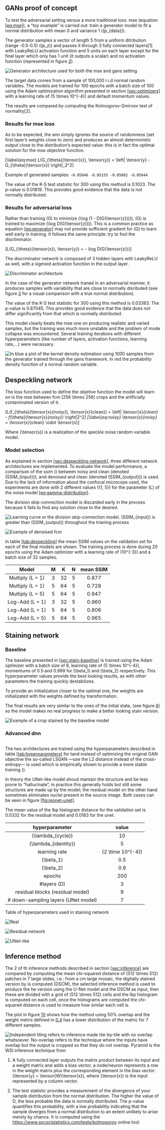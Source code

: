 ## GANs proof of concept

To test the adversarial setting versus a more traditional loss:
<span data-acronym-label="mse" data-acronym-form="singular+short">mse</span>
(equation [\[eq:mse\]](#eq:mse)), a “toy example” is carried out: train
a generator model to fit a normal distribution with mean 0 and variance
1 (\(p_{data}\)).

The generator samples a vector of length 5 from a uniform ditribution
(range -0.5-0.5) (\(p_z\)) and passes it through 3 fully connected
layers\[1\] with LeakyReLU activation function and 5 units on each layer
except for the final layer which only has 1 unit (it outputs a scalar)
and no activation function (represented in figure
[2](#fig:gan-poc-generator)).

![Generator architecture used for both the
<span data-acronym-label="mse" data-acronym-form="singular+short">mse</span>
and
<span data-acronym-label="gans" data-acronym-form="singular+short">gans</span>
setting<span label="fig:gan-poc-generator"></span>](../images/gan-poc-generator.png)

The target data comes from a sample of 100,000 i.i.d normal random
variables. The models are trained for 100 epochs with a batch size of
100 using the Adam optimization algorithm presented in section
[\[sec:optimizers\]](#sec:optimizers) with a learning rate of
\(5 \times 10^{-4}\) and default momentum values.

The results are compared by computing the Kolmogorov-Smirnov test of
normality\[2\].

### Results for <span data-acronym-label="mse" data-acronym-form="singular+short">mse</span> loss

As to be expected, the
<span data-acronym-label="ann" data-acronym-form="singular+short">ann</span>
simply ignores the source of randomness (set first layer’s weights close
to zero) and produces an almost deterministic output close to the
distribution’s expected value: this is in fact the optimal solution for
the
<span data-acronym-label="mse" data-acronym-form="singular+short">mse</span>
objective function.

\[\label{eq:mse}
L(G_{\theta}(\tensor{x}), \tensor{y}) =
\left\| \tensor{y} - G_{\theta}(\tensor{x}) \right\|_2^2\]

Example of generated samples: `-0.05046 -0.05155 -0.05082 -0.05044`

The value of the K-S test statistic for 300 using this method is 0.1023.
The p-value is 0.01819. This provides good evidence that the data is not
normally distributed.

### Results for adversarial loss

Rather than training \(G\) to minimize \(\log (1 - D(G(\tensor{z})))\),
\(G\) is trained to maximize \(\log D(G(\tensor{z}))\). This is a common
practice as equation [\[eq:generator\]](#eq:generator) may not provide
sufficient gradient for \(G\) to learn well early in training. It
follows the same principle: try to fool the disctiminator.

\[L(G_{\theta}(\tensor{x}), \tensor{y}) = - \log D(G(\tensor{z}))\]

The discriminator network is composed of 3 hidden layers with LeakyReLU
as well, with a sigmoid activation function in the output layer.

![Discriminator
architecture<span label="fig:gan-poc-generator"></span>](../images/gan-poc-discriminator.png)

In the case of the generator network traned in an adversarial manner, it
produces samples with variability that are close to normally disributed
(see figure [3](#fig:gan-poc) for a visual comparison with a true normal
distribution).

The value of the K-S test statistic for 300 using this method is
0.03383. The p-value is 0.87045. This provides good evidence that the
data does not differ significantly from that which is normally
distributed.

This model clearly beats the
<span data-acronym-label="mse" data-acronym-form="singular+short">mse</span>
one on producing realistic and varied samples, but the training was much
more unstable and the problem of mode collapse was encountered. Several
training iterations with different hyperparameters (like number of
layers, activation functions, learning rate,...) were necessary.

![In blue a plot of the kernel density estimation using 1000 samples
from the generator trained through the
<span data-acronym-label="gans" data-acronym-form="singular+short">gans</span>
framework. In red the probability density function of a normal random
variable.<span label="fig:gan-poc"></span>](../images/gan-poc.png)

## Despeckling network

The loss function used to define the objetive function the model will
learn on is the
<span data-acronym-label="mse" data-acronym-form="singular+short">mse</span>
between
<span data-acronym-label="fcm" data-acronym-form="singular+short">fcm</span>
\(256 \times 256\) crops and the artificially contaminated version of
it.

\[L(f_{\theta}(\tensor{x}_{noisy}), \tensor{x}_{clean})
= \left\| \tensor{x}_{clean} - f_{\theta}(\tensor{x}_{noisy}) \right\|_2^2\]
\[\label{eq:noisy}
\tensor{x}_{noisy} = \tensor{x}_{clean} \odot \tensor{s}\]

Where \(\tensor{s}\) is a realization of the speckle noise random
variable model.

### Model selection

As explained in section
[\[sec:despeckling-network\]](#sec:despeckling-network), three different
network architectures are implemented. To evaluate the model
performance, a comparison of the
<span data-acronym-label="ssim" data-acronym-form="singular+short">ssim</span>
() between noisy and clean (denoted \(SSIM_{input}\)); and denoised and
clean (denoted \(SSIM_{output}\)) is used. Due to the lack of
information about the confocal microcope used, the experiments are done
with 2 different values \(\{1, 5\}\) for the parameter \(L\) of the
noise model [\[eq:gamma-distribution\]](#eq:gamma-distribution).

The division skip-connection model is discarded early in the process
because it fails to find any solution close to the desired.

![Learning curve or the division skip-connection model. \(SSIM_{input}\)
is greater than \(SSIM_{output}\) throughout the trianing
process<span label="fig:divide-learning-curve"></span>](../images/divide-learning-curve.png)

![Example of denoised
<span data-acronym-label="fcm" data-acronym-form="singular+short">fcm</span><span label="fig:divide-denoised"></span>](../images/divide-denoised.png)

In table [\[tab:despeckling\]](#tab:despeckling) the mean SSIM values on
the validation set for each of the final models are shown. The training
process is done during 20 epochs using the Adam optimizer with a
learning rate of \(10^{-3}\) and a batch size of 32 samples.

|       Model     |  M  |  K  |  N  | mean SSIM |
| :-------------: | :-: | :-: | :-: | :-------: |
|Multiply (L = 1) |  3  | 32  |  5  |   0.877   |
|Multiply (L = 1) |  5  | 64  |  5  |   0.728   |
|Multiply (L = 5) |  5  | 64  |  5  |   0.947   |
| Log-Add (L = 1) |  3  | 32  |  5  |   0.960   |
| Log-Add (L = 1) |  5  | 64  |  5  |   0.806   |
| Log-Add (L = 5) |  5  | 64  |  5  |   0.965   |

## Staining network

### Baseline

The baseline presented in [\[sec:stain-baseline\]](#sec:stain-baseline)
is trained using the Adam optimizer with a batch size of 8, learning
rate of \(5 \times 10^{-4}\), momentums of 0.5 and 0.999 for \(\beta_1\)
and \(\beta_2\) respectively. This hyperparameter values provide the
best looking results, as with other parameters the training quickly
destabilizes.

To provide an initialization closer to the optimal one, the weights are
initializated with the weights defined by  transformation.

The final results are very similar to the ones of the initial state,
(see figure [6](#fig:stain-baseline)) so the model makes no real
progress to make a better looking stain version.

![Example of a crop stained by the baseline
model<span label="fig:stain-baseline"></span>](../images/stain-baseline.png)

### Advanced <span data-acronym-label="dnn" data-acronym-form="singular+short">dnn</span>

![<span label=""></span>](1038_real_A)

The two architectures are trained using the hyperparameters described in
table [\[tab:hyperparameters\]](#tab:hyperparameters) for tand instead
of optimizing the original GAN objective the so-called LSGAN —use the L2
distance instead of the cross-entropy— is used which is empirically
shown to provide a more stable training ().

In theory the UNet-like model shoud mantain the structure and be less
prone to “hallucinate”, in practice this generally holds but still some
structures are made up by the model; the residual model on the other
hand sometimes eliminates nuclei present in the source image. Both cases
can be seen in figure [\[fig:resnet-unet\]](#fig:resnet-unet).

The mean value of the
<span data-acronym-label="lbp" data-acronym-form="singular+short">lbp</span>
histogram distance for the validation set is 0.0332 for the residual
model and 0.0183 for the unet.

|            hyperparameter            |        value        |
| :----------------------------------: | :-----------------: |
|         \(\lambda_{cycle}\)          |         10          |
|        \(\lambda_{identity}\)        |          5          |
|            learning rate             | \(2 \time 10^{-4}\) |
|             \(\beta_1\)              |         0.5         |
|             \(\beta_2\)              |         0.9         |
|                epochs                |         200         |
|            \#layers \(D\)            |          3          |
|   residual blocks (residual model)   |          9          |
| \# down-sampling layers (UNet model) |          7          |

Table of hyperparameters used in staining
network<span label="tab:hyperparameters"></span>

![Real<span label="fig:real-example"></span>](../images/104_real_A.png)

![Residual
network<span label="fig:resnet-example"></span>](../images/104_fake_B-resnet.png)

![UNet-like<span label="fig:unet-example"></span>](../images/104_fake_B-unet.png)

## Inference method

The 2 of th inference methods described in section
[\[sec:inference\]](#sec:inference) are compared by computing the mean
chi-squared distance of \(512 \times 512\) patches in 7 large slides,
i.e.: from a
<span data-acronym-label="cm" data-acronym-form="singular+short">cm</span>
large mosaic, the digitally stained version by  is computed (DSCM), the
selected inference method is used to produce the
<span data-acronym-label="he" data-acronym-form="singular+short">he</span>
version using the U-Net model and the DSCM as input, then these are
divided with a grid of \(512 \times 512\) cells and the
<span data-acronym-label="lbp" data-acronym-form="singular+short">lbp</span>
histogram is computed on each cell, once the histograms are computed the
chi-squared distance is used to measure how similar each cell is.

The plot in figure [10](#fig:inference-comparison) shows how the method
using 50% overlap and the weight metrix defined in [0.4](#) has a lower
distribution of the metric for 7 different samples.

![Independent tiling refers to inference made tile-by-tile with no
overlap whatsoever. No-overlap refers to the technique where the inputs
have overlap but the output is cropped so that they do not overlap.
Pyramid is the WSI inference technique from
<span label="fig:inference-comparison"></span>](../images/inference-boxplot.png)

1.  A fully connected layer outputs the matrix product between its input
    and a weight matrix and adds a bias vector, a node/neuron represents
    a row in the weight matrix plus the corresponding element in the
    bias vector: \(\tensor{y} = \tensor{W}\tensor{x}\), where
    \(\tensor{x}\) is the input represented by a column vector.

2.  The test statistic provides a measurement of the divergence of your
    sample distribution from the normal distribution. The higher the
    value of D, the less probable the data is normally distributed. The
    p-value quantifies this probability, with a low probability
    indicating that the sample diverges from a normal distribution to an
    extent unlikely to arise merely by chance. It is computed using the
    <https://www.socscistatistics.com/tests/kolmogorov> online tool.
